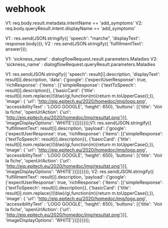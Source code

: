 # webhook

V1: req.body.result.metadata.intentName == 'add_symptoms'
V2: req.body.queryResult.intent.displayName == 'add_symptoms'

V1 : res.send(JSON.stringify({ 'speech': "marche", 'displayText': response.body}));
V2 : res.send(JSON.stringify({ 'fulfillmentText': answer}));

V1:  'sickness_name' : dialogflowRequest.result.parameters.Maladies
V2:  'sickness_name' : dialogflowRequest.queryResult.parameters.Maladies

V1:  res.send(JSON.stringify({ 'speech': result[i].description, 'displayText': result[i].description, 'data': {'google': {'expectUserResponse': true, 'richResponse': {'items': [{'simpleResponse': {'textToSpeech': result[i].description}}, {'basicCard': {'title': result[i].nom.replace(/(\b\w)/gi,function(m){return m.toUpperCase();}), 'image': { 'url': 'http://eip.epitech.eu/2020/homedoc/img/logo.png',
        'accessibilityText' : 'LOGO GOOGLE', 'height': 650}, 'buttons': [{'title': 'Voir la fiche', 'openUrlAction': {'url': 'http://eip.epitech.eu/2020/homedoc/img/resultat.png'}}], 'imageDisplayOptions': 'WHITE'}}]}}}}));V1:  res.send(JSON.stringify({ 'fulfillmentText': result[i].description, 'payload': {'google': {'expectUserResponse': true, 'richResponse': {'items': [{'simpleResponse': {'textToSpeech': result[i].description}}, {'basicCard': {'title': result[i].nom.replace(/(\b\w)/gi,function(m){return m.toUpperCase();}), 'image': { 'url': 'http://eip.epitech.eu/2020/homedoc/img/logo.png',
                                        'accessibilityText' : 'LOGO GOOGLE', 'height': 650}, 'buttons': [{'title': 'Voir la fiche', 'openUrlAction': {'url': 'http://eip.epitech.eu/2020/homedoc/img/resultat.png'}}], 'imageDisplayOptions': 'WHITE'}}]}}}}));
V2:  res.send(JSON.stringify({ 'fulfillmentText': result[i].description, 'payload': {'google': {'expectUserResponse': true, 'richResponse': {'items': [{'simpleResponse': {'textToSpeech': result[i].description}}, {'basicCard': {'title': result[i].nom.replace(/(\b\w)/gi,function(m){return m.toUpperCase();}), 'image': { 'url': 'http://eip.epitech.eu/2020/homedoc/img/logo.png',
                                        'accessibilityText' : 'LOGO GOOGLE', 'height': 650}, 'buttons': [{'title': 'Voir la fiche', 'openUrlAction': {'url': 'http://eip.epitech.eu/2020/homedoc/img/resultat.png'}}], 'imageDisplayOptions': 'WHITE'}}]}}}}));